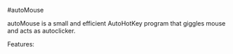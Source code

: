 #autoMouse

autoMouse is a small and efficient AutoHotKey program that giggles mouse and acts as autoclicker.

Features:
